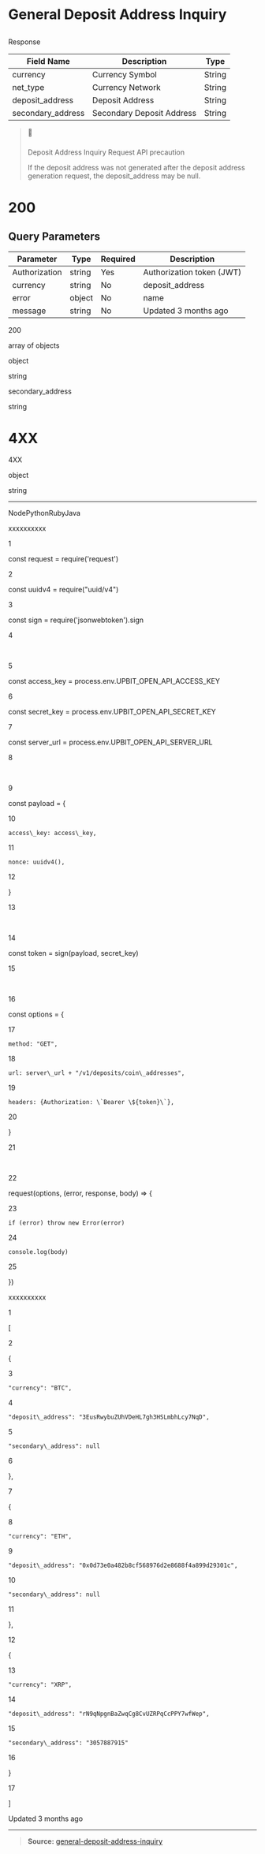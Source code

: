 # General Deposit Address Inquiry

##

Response

[](#response)

| Field Name        | Description               | Type   |
| ----------------- | ------------------------- | ------ |
| currency          | Currency Symbol           | String |
| net_type          | Currency Network          | String |
| deposit_address   | Deposit Address           | String |
| secondary_address | Secondary Deposit Address | String |

> 📘
>
> ###
>
> Deposit Address Inquiry Request API precaution
>
> [](#deposit-address-inquiry-request-api-precaution)
>
> If the deposit address was not generated after the deposit address generation
> request, the deposit_address may be null.

# 200

## Query Parameters

| Parameter     | Type   | Required | Description               |
| ------------- | ------ | -------- | ------------------------- |
| Authorization | string | Yes      | Authorization token (JWT) |
| currency      | string | No       | deposit_address           |
| error         | object | No       | name                      |
| message       | string | No       | Updated 3 months ago      |

200

array of objects

object

string

secondary_address

string

# 4XX

4XX

object

string

---

NodePythonRubyJava

xxxxxxxxxx

1

const request \= require('request')

2

const uuidv4 \= require("uuid/v4")

3

const sign \= require('jsonwebtoken').sign

4

​

5

const access_key \= process.env.UPBIT_OPEN_API_ACCESS_KEY

6

const secret_key \= process.env.UPBIT_OPEN_API_SECRET_KEY

7

const server_url \= process.env.UPBIT_OPEN_API_SERVER_URL

8

​

9

const payload \= {

10

    access\_key: access\_key,

11

    nonce: uuidv4(),

12

}

13

​

14

const token \= sign(payload, secret_key)

15

​

16

const options \= {

17

    method: "GET",

18

    url: server\_url + "/v1/deposits/coin\_addresses",

19

    headers: {Authorization: \`Bearer \${token}\`},

20

}

21

​

22

request(options, (error, response, body) \=> {

23

    if (error) throw new Error(error)

24

    console.log(body)

25

})

xxxxxxxxxx

1

\[

2

{

3

    "currency": "BTC",

4

    "deposit\_address": "3EusRwybuZUhVDeHL7gh3HSLmbhLcy7NqD",

5

    "secondary\_address": null

6

},

7

{

8

    "currency": "ETH",

9

    "deposit\_address": "0x0d73e0a482b8cf568976d2e8688f4a899d29301c",

10

    "secondary\_address": null

11

},

12

{

13

    "currency": "XRP",

14

    "deposit\_address": "rN9qNpgnBaZwqCg8CvUZRPqCcPPY7wfWep",

15

    "secondary\_address": "3057887915"

16

}

17

\]

Updated 3 months ago

---

> **Source:**
> [general-deposit-address-inquiry](https://global-docs.upbit.com/reference/general-deposit-address-inquiry)
